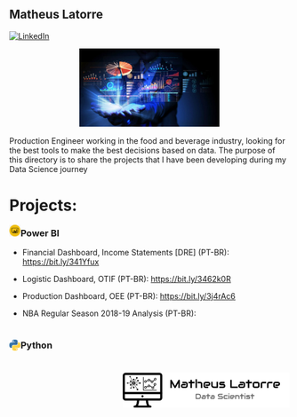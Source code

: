 ## Matheus Latorre

[![LinkedIn](https://img.shields.io/badge/LinkedIn-blue?style=flat&logo=linkedin&labelColor=blue)](https://www.linkedin.com/in/matheuslatorre)


<p align="center">
  <img src = "DS.jpeg" width=50%>
</p>


Production Engineer working in the food and beverage industry, looking for the best tools to make the best decisions based on data. The purpose of this directory is to share the projects that I have been developing during my Data Science journey


# Projects:


<img align="left" src="Power BI - Logo.png" width=4%> 


### Power BI


* Financial Dashboard, Income Statements [DRE] (PT-BR): https://bit.ly/341Yfux

* Logistic Dashboard, OTIF (PT-BR): https://bit.ly/3462k0R

* Production Dashboard, OEE (PT-BR): https://bit.ly/3j4rAc6

* NBA Regular Season 2018-19 Analysis (PT-BR):



#
<img align="left" src="Python - Logo.jpg" width=4%> 

### Python


#


<img align="right" img src =  "Logo 1 - Preto.png" width= 300>


